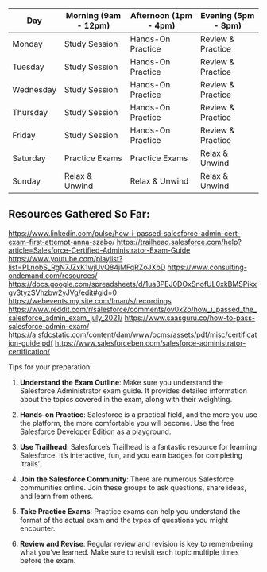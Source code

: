 | Day       | Morning (9am - 12pm) | Afternoon (1pm - 4pm) | Evening (5pm - 8pm) |
| --------- | -------------------- | --------------------- | ------------------- |
| Monday    | Study Session        | Hands-On Practice     | Review & Practice   |
| Tuesday   | Study Session        | Hands-On Practice     | Review & Practice   |
| Wednesday | Study Session        | Hands-On Practice     | Review & Practice   |
| Thursday  | Study Session        | Hands-On Practice     | Review & Practice   |
| Friday    | Study Session        | Hands-On Practice     | Review & Practice   |
| Saturday  | Practice Exams       | Practice Exams        | Relax & Unwind      |
| Sunday    | Relax & Unwind       | Relax & Unwind        | Relax & Unwind      |

## Resources Gathered So Far:
https://www.linkedin.com/pulse/how-i-passed-salesforce-admin-cert-exam-first-attempt-anna-szabo/
https://trailhead.salesforce.com/help?article=Salesforce-Certified-Administrator-Exam-Guide
https://www.youtube.com/playlist?list=PLnobS_RgN7JZxK1wjUvQ84jMFqRZoJXbD
https://www.consulting-ondemand.com/resources/
https://docs.google.com/spreadsheets/d/1ua3PEJ0DOxSnofUL0xkBMSPikxgv3tyzSVhzbw2yJVg/edit#gid=0
https://webevents.my.site.com/Iman/s/recordings
https://www.reddit.com/r/salesforce/comments/ov0x2o/how_i_passed_the_salesforce_admin_exam_july_2021/
https://www.saasguru.co/how-to-pass-salesforce-admin-exam/
https://a.sfdcstatic.com/content/dam/www/ocms/assets/pdf/misc/certification-guide.pdf
https://www.salesforceben.com/salesforce-administrator-certification/

Tips for your preparation:

1. **Understand the Exam Outline**: Make sure you understand the Salesforce Administrator exam guide. It provides detailed information about the topics covered in the exam, along with their weighting.
    
2. **Hands-on Practice**: Salesforce is a practical field, and the more you use the platform, the more comfortable you will become. Use the free Salesforce Developer Edition as a playground.
    
3. **Use Trailhead**: Salesforce’s Trailhead is a fantastic resource for learning Salesforce. It’s interactive, fun, and you earn badges for completing ‘trails’.
    
4. **Join the Salesforce Community**: There are numerous Salesforce communities online. Join these groups to ask questions, share ideas, and learn from others.
    
5. **Take Practice Exams**: Practice exams can help you understand the format of the actual exam and the types of questions you might encounter.
    
6. **Review and Revise**: Regular review and revision is key to remembering what you’ve learned. Make sure to revisit each topic multiple times before the exam.

